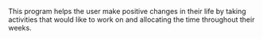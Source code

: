 This program helps the user make positive changes in their life by taking activities that would like to work on and allocating the time throughout their weeks. 